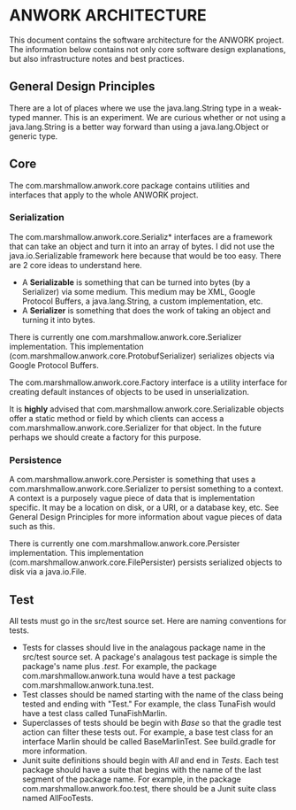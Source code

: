# ANWORK ARCHITECTURE

This document contains the software architecture for the ANWORK project. The information below
contains not only core software design explanations, but also infrastructure notes and best
practices.

## General Design Principles

There are a lot of places where we use the java.lang.String type in a weak-typed manner. This is an
experiment. We are curious whether or not using a java.lang.String is a better way forward than
using a java.lang.Object or generic type.

## Core

The com.marshmallow.anwork.core package contains utilities and interfaces that apply to the whole
ANWORK project.

### Serialization

The com.marshmallow.anwork.core.Serializ* interfaces are a framework that can take an object and
turn it into an array of bytes. I did not use the java.io.Serializable framework here because that
would be too easy. There are 2 core ideas to understand here.
- A **Serializable** is something that can be turned into bytes (by a Serializer) via some medium.
  This medium may be XML, Google Protocol Buffers, a java.lang.String, a custom implementation, etc.
- A **Serializer** is something that does the work of taking an object and turning it into bytes.

There is currently one com.marshmallow.anwork.core.Serializer implementation. This implementation
(com.marshmallow.anwork.core.ProtobufSerializer) serializes objects via Google Protocol Buffers.

The com.marshmallow.anwork.core.Factory interface is a utility interface for creating default
instances of objects to be used in unserialization.

It is **highly** advised that com.marshmallow.anwork.core.Serializable objects offer a static method
or field by which clients can access a com.marshmallow.anwork.core.Serializer for that object. In
the future perhaps we should create a factory for this purpose.

### Persistence

A com.marshmallow.anwork.core.Persister is something that uses a
com.marshmallow.anwork.core.Serializer to persist something to a context. A context is a purposely
vague piece of data that is implementation specific. It may be a location on disk, or a URI, or a
database key, etc. See General Design Principles for more information about vague pieces of data
such as this.

There is currently one com.marshmallow.anwork.core.Persister implementation. This implementation
(com.marshmallow.anwork.core.FilePersister) persists serialized objects to disk via a java.io.File.

## Test

All tests must go in the src/test source set. Here are naming conventions for tests.
- Tests for classes should live in the analagous package name in the src/test source set. A
  package's analagous test package is simple the package's name plus *.test*. For example, the
  package com.marshmallow.anwork.tuna would have a test package com.marshmallow.anwork.tuna.test.
- Test classes should be named starting with the name of the class being tested and ending with
  "Test." For example, the class TunaFish would have a test class called TunaFishMarlin.
- Superclasses of tests should be begin with *Base* so that the gradle test action can filter these
  tests out. For example, a base test class for an interface Marlin should be called BaseMarlinTest.
  See build.gradle for more information.
- Junit suite definitions should begin with *All* and end in *Tests*. Each test package should have
  a suite that begins with the name of the last segment of the package name. For example, in the
  package com.marshmallow.anwork.foo.test, there should be a Junit suite class named AllFooTests.